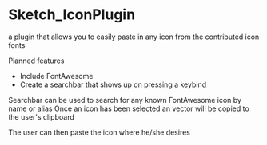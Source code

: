 # Sketch_IconPlugin
a plugin that allows you to easily paste in any icon from the contributed icon fonts


Planned features

+ Include FontAwesome
+ Create a searchbar that shows up on pressing a keybind

Searchbar can be used to search for any known FontAwesome icon by name or alias
Once an icon has been selected an vector will be copied to the user's clipboard

The user can then paste the icon where he/she desires